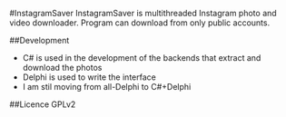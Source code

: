 #InstagramSaver
InstagramSaver is multithreaded Instagram photo and video downloader. Program can download from only public accounts.

##Development
* C# is used in the development of the backends that extract and download the photos
* Delphi is used to write the interface
* I am stil moving from all-Delphi to C#+Delphi

##Licence
GPLv2